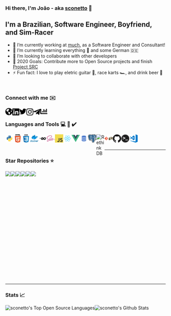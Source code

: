 ### Hi there, I'm João - aka [sconetto][website] 👋

## I'm a Brazilian, Software Engineer, Boyfriend, and Sim-Racer

- 🔭 I’m currently working at [much.][much] as a Software Engineer and Consultant!
- 🌱 I’m currently learning everything 🤣 and some German 🇩🇪
- 👥 I’m looking to collaborate with other developers
- 🥅 2020 Goals: Contribute more to Open Source projects and finish [Project SRC][project-src]
- ⚡ Fun fact: I love to play eletric guitar 🎸, race karts 🏎️, and drink beer 🍺

<br />

### Connect with me :envelope:

[<img align="left" alt="sconetto.me" width="22px" src="https://raw.githubusercontent.com/sconetto/sconetto/435123d969eb72f54efc7543cbbffc539e4fbeb2/assets/images/globe-americas-solid.svg" />][website]
[<img align="left" alt="sconetto | LinkedIn" width="22px" src="https://raw.githubusercontent.com/sconetto/sconetto/435123d969eb72f54efc7543cbbffc539e4fbeb2/assets/images/linkedin-brands.svg" />][linkedin]
[<img align="left" alt="sconetto | Twitter" width="22px" src="https://raw.githubusercontent.com/sconetto/sconetto/435123d969eb72f54efc7543cbbffc539e4fbeb2/assets/images/twitter-brands.svg" />][twitter]
[<img align="left" alt="sconetto | Instagram" width="22px" src="https://raw.githubusercontent.com/sconetto/sconetto/435123d969eb72f54efc7543cbbffc539e4fbeb2/assets/images/instagram-brands.svg" />][instagram]
[<img align="left" alt="sconetto | Telegram" width="22px" src="https://raw.githubusercontent.com/sconetto/sconetto/435123d969eb72f54efc7543cbbffc539e4fbeb2/assets/images/telegram-plane-brands.svg" />][telegram]
[<img align="left" alt="sconetto.me" width="22px" src="https://raw.githubusercontent.com/sconetto/sconetto/435123d969eb72f54efc7543cbbffc539e4fbeb2/assets/images/chart-bar-solid.svg" />][sourcerer]

<br />

### Languages and Tools :computer: :wrench: :heavy_check_mark:

<img align="left" alt="Python" width="26px" src="https://raw.githubusercontent.com/github/explore/80688e429a7d4ef2fca1e82350fe8e3517d3494d/topics/python/python.png" />
<img align="left" alt="HTML5" width="26px" src="https://raw.githubusercontent.com/github/explore/80688e429a7d4ef2fca1e82350fe8e3517d3494d/topics/html/html.png" />
<img align="left" alt="CSS3" width="26px" src="https://raw.githubusercontent.com/github/explore/80688e429a7d4ef2fca1e82350fe8e3517d3494d/topics/css/css.png" />
<img align="left" alt="Docker" width="26px" src="https://raw.githubusercontent.com/github/explore/80688e429a7d4ef2fca1e82350fe8e3517d3494d/topics/docker/docker.png" />
<img align="left" alt="Go" width="26px" src="https://raw.githubusercontent.com/github/explore/80688e429a7d4ef2fca1e82350fe8e3517d3494d/topics/go/go.png" />
<img align="left" alt="Sass" width="26px" src="https://raw.githubusercontent.com/github/explore/80688e429a7d4ef2fca1e82350fe8e3517d3494d/topics/sass/sass.png" />
<img align="left" alt="JavaScript" width="26px" src="https://raw.githubusercontent.com/github/explore/80688e429a7d4ef2fca1e82350fe8e3517d3494d/topics/javascript/javascript.png" />
<img align="left" alt="React/React-Native" width="26px" src="https://raw.githubusercontent.com/github/explore/80688e429a7d4ef2fca1e82350fe8e3517d3494d/topics/react/react.png" />
<img align="left" alt="Vue.js" width="26px" src="https://raw.githubusercontent.com/github/explore/80688e429a7d4ef2fca1e82350fe8e3517d3494d/topics/vue/vue.png" />
<img align="left" alt="SQL" width="26px" src="https://raw.githubusercontent.com/github/explore/80688e429a7d4ef2fca1e82350fe8e3517d3494d/topics/sql/sql.png" />
<img align="left" alt="PostgreSQL" width="26px" src="https://raw.githubusercontent.com/github/explore/80688e429a7d4ef2fca1e82350fe8e3517d3494d/topics/postgresql/postgresql.png" />
<img align="left" alt="RethinkDB" width="26px" src="https://res-2.cloudinary.com/crunchbase-production/image/upload/c_lpad,h_170,w_170,f_auto,b_white,q_auto:eco/v1486409964/c93czfmttzbojl1dn2jl.png" />
<img align="left" alt="Git" width="26px" src="https://raw.githubusercontent.com/github/explore/80688e429a7d4ef2fca1e82350fe8e3517d3494d/topics/git/git.png" />
<img align="left" alt="GitHub" width="26px" src="https://raw.githubusercontent.com/github/explore/78df643247d429f6cc873026c0622819ad797942/topics/github/github.png" />
<img align="left" alt="Bash" width="26px" src="https://raw.githubusercontent.com/github/explore/80688e429a7d4ef2fca1e82350fe8e3517d3494d/topics/terminal/terminal.png" />
<img align="left" alt="Visual Studio Code" width="26px" src="https://raw.githubusercontent.com/github/explore/80688e429a7d4ef2fca1e82350fe8e3517d3494d/topics/visual-studio-code/visual-studio-code.png" />

<br /><br />

---

### Star Repositories :star:

<a href="https://github.com/sconetto/msa-docs">
    <img align="left" src="https://github-readme-stats.vercel.app/api/pin/?username=sconetto&repo=msa-docs" />
</a>
<a href="https://github.com/deeplearningunb/kara">
    <img align="left" src="https://github-readme-stats.vercel.app/api/pin/?username=deeplearningunb&repo=kara" />
</a>
<a href="https://github.com/radar-pi/radop-app">
    <img align="left" src="https://github-readme-stats.vercel.app/api/pin/?username=radar-pi&repo=radop-app" />
</a>
<a href="https://github.com/radar-pi/rethink-data-manager">
    <img align="left" src="https://github-readme-stats.vercel.app/api/pin/?username=radar-pi&repo=rethink-data-manager" />
</a>
<a href="https://github.com/Project-SRC/league-manager">
    <img align="left" src="https://github-readme-stats.vercel.app/api/pin/?username=Project-SRC&repo=league-manager" />
</a>
<a href="https://github.com/radar-pi/fn-notify-feasible">
    <img align="left" src="https://github-readme-stats.vercel.app/api/pin/?username=radar-pi&repo=fn-notify-feasible" />
</a>

<br /><br /><br /><br /><br /><br /><br /><br /><br /><br /><br /><br /><br /><br /><br /><br /><br /><br /><br /><br />

---

### Stats :chart_with_upwards_trend:

<a href="https://github.com/sconetto">
    <img align="left" alt="sconetto's Top Open Source Languages" src="https://github-readme-stats.vercel.app/api/top-langs/?username=sconetto&layout=compact">
</a>
<a href="https://sourcerer.io/sconetto">
    <img align="left" alt="sconetto's Github Stats" src="https://github-readme-stats.vercel.app/api?username=sconetto&show_icons=true&hide_border=true&count_private=true&include_all_commits=true" />
</a>

[website]: https://sconetto.me
[much]: https://muchconsulting.de/
[project-src]: https://github.com/Project-SRC/
[linkedin]: https://www.linkedin.com/in/sconetto/
[twitter]: https://twitter.com/sconetto
[instagram]: https://www.instagram.com/sconetto/
[telegram]: https://t.me/sconetto
[sourcerer]: https://sourcerer.io/sconetto
